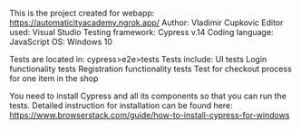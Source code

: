 This is the project created for webapp: https://automaticityacademy.ngrok.app/
Author: Vladimir Cupkovic
Editor used: Visual Studio
Testing framework: Cypress v.14
Coding language: JavaScript
OS: Windows 10

Tests are located in: cypress>e2e>tests
Tests include:
UI tests
Login functionality tests
Registration functionality tests
Test for checkout process for one item in the shop

You need to install Cypress and all its components so that you can run the tests.
Detailed instruction for installation can be found here: https://www.browserstack.com/guide/how-to-install-cypress-for-windows
